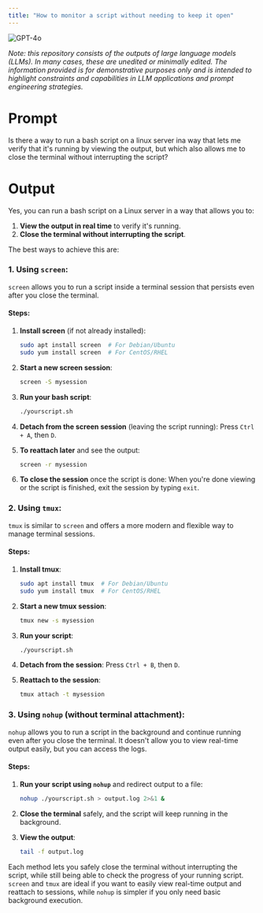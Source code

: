 ```yaml
---
title: "How to monitor a script without needing to keep it open"
---
```

![GPT-4o](https://img.shields.io/badge/GPT--4o-3333FF?style=for-the-badge&logo=openai&logoColor=white)



*Note: this repository consists of the outputs of large language models (LLMs). In many cases, these are unedited or minimally edited. The information provided is for demonstrative purposes only and is intended to highlight constraints and capabilities in LLM applications and prompt engineering strategies.*


# Prompt

Is there a way to run a bash script on a linux server ina  way that lets me verify that it's running by viewing the output, but which also allows me to close the terminal without interrupting the script?

# Output

Yes, you can run a bash script on a Linux server in a way that allows you to:

1. **View the output in real time** to verify it's running.
2. **Close the terminal without interrupting the script**.

The best ways to achieve this are:

### 1. **Using `screen`**:
`screen` allows you to run a script inside a terminal session that persists even after you close the terminal.

#### Steps:
1. **Install screen** (if not already installed):
   ```bash
   sudo apt install screen  # For Debian/Ubuntu
   sudo yum install screen  # For CentOS/RHEL
   ```

2. **Start a new screen session**:
   ```bash
   screen -S mysession
   ```

3. **Run your bash script**:
   ```bash
   ./yourscript.sh
   ```

4. **Detach from the screen session** (leaving the script running):
   Press `Ctrl + A`, then `D`.

5. **To reattach later** and see the output:
   ```bash
   screen -r mysession
   ```

6. **To close the session** once the script is done:
   When you're done viewing or the script is finished, exit the session by typing `exit`.

### 2. **Using `tmux`**:
`tmux` is similar to `screen` and offers a more modern and flexible way to manage terminal sessions.

#### Steps:
1. **Install tmux**:
   ```bash
   sudo apt install tmux  # For Debian/Ubuntu
   sudo yum install tmux  # For CentOS/RHEL
   ```

2. **Start a new tmux session**:
   ```bash
   tmux new -s mysession
   ```

3. **Run your script**:
   ```bash
   ./yourscript.sh
   ```

4. **Detach from the session**:
   Press `Ctrl + B`, then `D`.

5. **Reattach to the session**:
   ```bash
   tmux attach -t mysession
   ```

### 3. **Using `nohup` (without terminal attachment)**:
`nohup` allows you to run a script in the background and continue running even after you close the terminal. It doesn't allow you to view real-time output easily, but you can access the logs.

#### Steps:
1. **Run your script using `nohup`** and redirect output to a file:
   ```bash
   nohup ./yourscript.sh > output.log 2>&1 &
   ```

2. **Close the terminal** safely, and the script will keep running in the background.

3. **View the output**:
   ```bash
   tail -f output.log
   ```

Each method lets you safely close the terminal without interrupting the script, while still being able to check the progress of your running script. `screen` and `tmux` are ideal if you want to easily view real-time output and reattach to sessions, while `nohup` is simpler if you only need basic background execution.